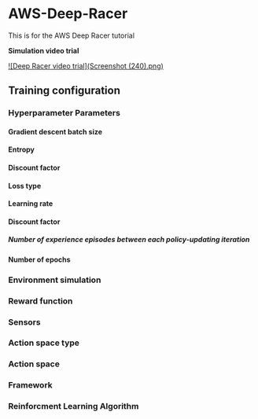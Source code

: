 # AWS-Deep-Racer
This is for the AWS Deep Racer tutorial

**Simulation video trial**

[![Deep Racer video trial](Screenshot (240).png)](https://user-images.githubusercontent.com/36229418/127618562-955e3c8d-3b3a-4d42-9123-7d5936e99501.mp4)
## Training configuration

### Hyperparameter Parameters

#### Gradient descent batch size

#### Entropy

#### Discount factor

#### Loss type

#### Learning rate

#### Discount factor

##### Number of experience episodes between each policy-updating iteration

#### Number of epochs

### Environment simulation

### Reward function

### Sensors

### Action space type

### Action space

### Framework

### Reinforcment Learning Algorithm

### 
